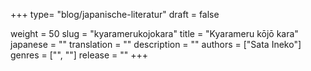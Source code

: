 +++
type= "blog/japanische-literatur"
draft = false

weight = 50
slug = "kyaramerukojokara"
title = "Kyarameru kōjō kara"
japanese = ""
translation = ""
description = ""
authors = ["Sata Ineko"]
genres = ["", ""]
release = ""
+++

